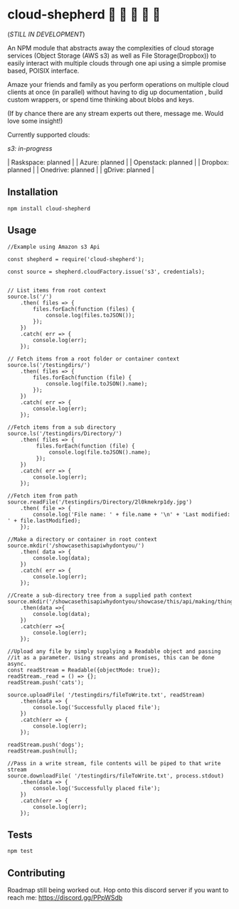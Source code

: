 cloud-shepherd :ox: :dromedary_camel: :cow2: :water_buffalo: :ram: 
=========

(*STILL IN DEVELOPMENT*)

An NPM module that abstracts away the complexities of cloud storage services
(Object Storage (AWS s3) as well as File Storage(Dropbox)) to easily interact with multiple clouds through one api
using a simple promise based, POISIX interface. 

Amaze your friends and family as you perform operations on multiple cloud clients at once (in parallel)
without having to dig up documentation , build custom wrappers, or spend time thinking about blobs and keys. 

(If by chance there are any stream experts out there, message me. Would love some insight!)

Currently supported clouds:

*s3: in-progress*

| Raskspace: planned |
| Azure: planned |
| Openstack: planned |
| Dropbox: planned |
| Onedrive: planned |
| gDrive: planned |


## Installation

  `npm install cloud-shepherd`


## Usage
    
    //Example using Amazon s3 Api 
    
    const shepherd = require('cloud-shepherd');

    const source = shepherd.cloudFactory.issue('s3', credentials);

    
    // List items from root context
    source.ls('/')
        .then( files => {
            files.forEach(function (files) {
                console.log(files.toJSON());
            });
        })
        .catch( err => {
            console.log(err);
        });
    
    // Fetch items from a root folder or container context
    source.ls('/testingdirs/')
        .then( files => {
            files.forEach(function (file) {
                console.log(file.toJSON().name);
            });
        })
        .catch( err => {
            console.log(err);
        });
    
    //Fetch items from a sub directory
    source.ls('/testingdirs/Directory/')
        .then( files => {
             files.forEach(function (file) {
                 console.log(file.toJSON().name);
             });
        })
        .catch( err => {
            console.log(err);
        });
    
    //Fetch item from path
    source.readFile('/testingdirs/Directory/2l0kmekrp1dy.jpg')
        .then( file => {
            console.log('File name: ' + file.name + '\n' + 'Last modified: ' + file.lastModified);
        });
        
    //Make a directory or container in root context
    source.mkdir('/showcasethisapiwhydontyou/')
        .then( data => {
            console.log(data);
        })
        .catch( err => {
            console.log(err);
        });
    
    //Create a sub-directory tree from a supplied path context
    source.mkdir('/showcasethisapiwhydontyou/showcase/this/api/making/things/')
        .then(data =>{
            console.log(data);
        })
        .catch(err =>{
            console.log(err);
        });
    
    //Upload any file by simply supplying a Readable object and passing
    //it as a parameter. Using streams and promises, this can be done async.
    const readStream = Readable({objectMode: true});
    readStream._read = () => {};
    readStream.push('cats');
    
    source.uploadFile( '/testingdirs/fileToWrite.txt', readStream)
        .then(data => {
            console.log('Successfully placed file');
        })
        .catch(err => {
            console.log(err);
        });
    
    readStream.push('dogs');
    readStream.push(null);

    //Pass in a write stream, file contents will be piped to that write stream
    source.downloadFile( '/testingdirs/fileToWrite.txt', process.stdout)
        .then(data => {
            console.log('Successfully placed file');
        })
        .catch(err => {
            console.log(err);
        });

## Tests

  `npm test`

## Contributing

Roadmap still being worked out. Hop onto this discord server if you want to reach me: https://discord.gg/PPpWSdb
